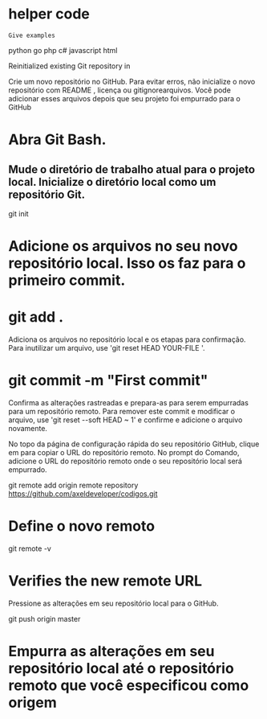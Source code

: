 # helper code 
```
Give examples
```
python
go
php
c#
javascript
html



Reinitialized existing Git repository in


Crie um novo repositório no GitHub. Para evitar erros, não inicialize o novo repositório 
com README , licença ou gitignorearquivos. Você pode adicionar esses arquivos depois 
que seu projeto foi empurrado para o GitHub

# Abra Git Bash.

Mude o diretório de trabalho atual para o projeto local.
Inicialize o diretório local como um repositório Git.
-----------------------------------------------------------
git init
# Adicione os arquivos no seu novo repositório local. Isso os faz para o primeiro commit.

# git add .
Adiciona os arquivos no repositório local e os etapas para confirmação. 
Para inutilizar um arquivo, use 'git reset HEAD YOUR-FILE '.

# git commit -m "First commit"
Confirma as alterações rastreadas e prepara-as para serem empurradas para um repositório 
remoto. Para remover este commit e modificar o arquivo, use 'git reset --soft HEAD ~ 1' e 
confirme e adicione o arquivo novamente.


No topo da página de configuração rápida do seu repositório GitHub, clique em  para copiar o URL do repositório remoto.
No prompt do Comando, adicione o URL do repositório remoto onde o seu repositório local será empurrado.

git remote add origin remote repository https://github.com/axeldeveloper/codigos.git
# Define o novo remoto 
git remote -v
# Verifies the new remote URL
Pressione as alterações em seu repositório local para o GitHub.

git push origin master
# Empurra as alterações em seu repositório local até o repositório remoto que você especificou como origem
